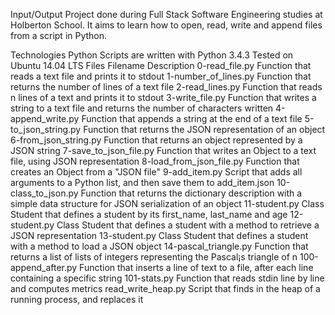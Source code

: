 Input/Output
Project done during Full Stack Software Engineering studies at Holberton School. It aims to learn how to open, read, write and append files from a script in Python.

Technologies
Python Scripts are written with Python 3.4.3
Tested on Ubuntu 14.04 LTS
Files
Filename	Description
0-read_file.py	Function that reads a text file and prints it to stdout
1-number_of_lines.py	 Function that returns the number of lines of a text file
2-read_lines.py		 Function that reads n lines of a text and prints it to stdout
3-write_file.py		 Function that writes a string to a text file and returns the number of characters written
4-append_write.py	 Function that appends a string at the end of a text file
5-to_json_string.py	 Function that returns the JSON representation of an object
6-from_json_string.py	 Function that returns an object represented by a JSON string
7-save_to_json_file.py	 Function that writes an Object to a text file, using JSON representation
8-load_from_json_file.py Function that creates an Object from a "JSON file"
9-add_item.py		 Script that adds all arguments to a Python list, and then save them to add_item.json
10-class_to_json.py	 Function that returns the dictionary description with a simple data structure for JSON serialization of an object
11-student.py		 Class Student that defines a student by its first_name, last_name and age
12-student.py		 Class Student that defines a student with a method to retrieve a JSON representation
13-student.py		 Class Student that defines a student with a method to load a JSON object
14-pascal_triangle.py	 Function that returns a list of lists of integers representing the Pascal¡s triangle of n
100-append_after.py	 Function that inserts a line of text to a file, after each line containing a specific string
101-stats.py		 Function that reads stdin line by line and computes metrics
read_write_heap.py	 Script that finds in the heap of a running process, and replaces it